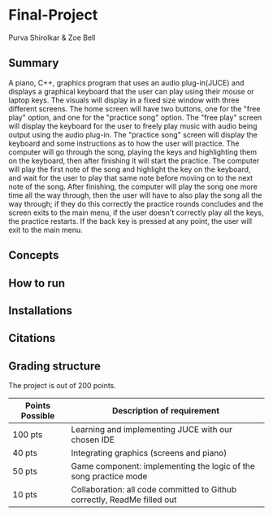 # Final-Project 
Purva Shirolkar & Zoe Bell

## Summary
A piano, C++, graphics program that uses an audio plug-in(JUCE) and displays a
graphical keyboard that the user can play using their mouse or laptop keys. The
visuals will display in a fixed size window with three different screens. The home
screen will have two buttons, one for the "free play" option, and one for the
"practice song" option. The "free play" screen will display the keyboard for the
user to freely play music with audio being output using the audio plug-in. The
"practice song" screen will display the keyboard and some instructions as to how
the user will practice. The computer will go through the song, playing the keys
and highlighting them on the keyboard, then after finishing it will start the
practice. The computer will play the first note of the song and highlight the key on
the keyboard, and wait for the user to play that same note before moving on to
the next note of the song. After finishing, the computer will play the song one
more time all the way through, then the user will have to also play the song all
the way through; if they do this correctly the practice rounds concludes and the
screen exits to the main menu, if the user doesn't correctly play all the keys, the
practice restarts. If the back key is pressed at any point, the user will exit to the
main menu.


## Concepts

## How to run

## Installations

## Citations

## Grading structure
The project is out of 200 points.

| Points Possible | Description of requirement                                               |
|-----------------|--------------------------------------------------------------------------|
| 100 pts         | Learning and implementing JUCE with our chosen IDE                       |
| 40 pts          | Integrating graphics (screens and piano)                                 |
| 50 pts          | Game component: implementing the logic of the song practice mode         |
| 10 pts          | Collaboration: all code committed to Github correctly, ReadMe filled out |
